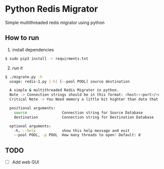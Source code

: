 # Python Redis Migrator
Simple multithreaded redis migrator using python
## How to run
1. install dependencies 
```bash
$ sudo pip3 install -r requirments.txt
```
2. run it
```bash
$ ./migrate.py -h
  usage: redis-1.py [-h] [--pool POOL] source destination

  A simple & multithreaded Redis Migrator in python.
  Note -> Connection strings should be in this format: <host>:<port>/<db>
  Critical Note -> You Need memory a little bit highter than data that you want to transfer (You Will not lose your data)

  positional arguments:
    source                Connection string for Source Database
    destination           Connection string for Destination Database

  optional arguments:
    -h, --help            show this help message and exit
    --pool POOL, -p POOL  How many threads to open? Default: 8
```

## TODO
- [ ] Add web GUI
